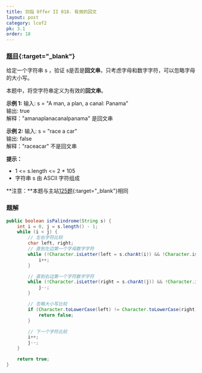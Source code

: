 ```yaml
---
title: 剑指 Offer II 018. 有效的回文
layout: post
category: lcof2
pk: 3.1
order: 18
---
```


### [题目](https://leetcode-cn.com/problems/XltzEq/){:target="_blank"}

给定一个字符串 s ，验证 s是否是**回文串**，只考虑字母和数字字符，可以忽略字母的大小写。

本题中，将空字符串定义为有效的**回文串**。

**示例 1:**
输入: s = "A man, a plan, a canal: Panama"  
输出: true  
解释："amanaplanacanalpanama" 是回文串

**示例 2:**
输入: s = "race a car"  
输出: false  
解释："raceacar" 不是回文串

**提示：**
- 1 <= s.length <= 2 * 105
- 字符串 s 由 ASCII 字符组成

**注意：**本题与主站[125题](https://leetcode-cn.com/problems/valid-palindrome/){:target="_blank"}相同

### 题解

```java
public boolean isPalindrome(String s) {
    int i = 0, j = s.length() - 1;
    while (i < j) {
        // 左右字符比较
        char left, right;
        // 直到左边第一个字母数字字符
        while (!Character.isLetter(left = s.charAt(i)) && !Character.isDigit(left) && i < j) {
            i++;
        }

        // 直到右边第一个字符数字字符
        while (!Character.isLetter(right = s.charAt(j)) && !Character.isDigit(right) && i < j) {
            j--;
        }

        // 忽略大小写比较
        if (Character.toLowerCase(left) != Character.toLowerCase(right)) {
            return false;
        }

        // 下一个字符比较
        i++;
        j--;
    }

    return true;
}
```